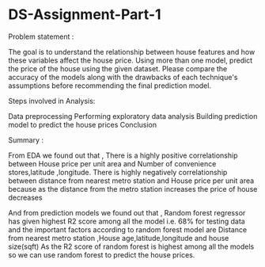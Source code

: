 # DS-Assignment-Part-1
Problem statement :

The goal is to understand the relationship between house features and how these variables affect the house price. Using more than one model, predict the price of the house using the given dataset. Please compare the accuracy of the models along with the drawbacks of each technique's assumptions before recommending the final prediction model.

Steps involved in Analysis:

Data preprocessing 
Performing exploratory data analysis
Building prediction model to predict the house prices
Conclusion 

Summary :

From EDA we found out that ,
There is a highly positive correlationship between House price per unit area and Number of convenience stores,latitude ,longitude.
There is highly negatively correlationship between distance from nearest metro station and House price per unit area because as the distance from the metro station increases the price of house decreases

And from prediction models we found out that ,
Random forest regressor has given highest R2 score among all the model i.e. 68% for testing data and the important factors according to random forest model are Distance from nearest metro station ,House age,latitude,longitude and house size(sqft)
As the R2 score of random forest is highest among all the models so we can use random forest to predict the house prices.

